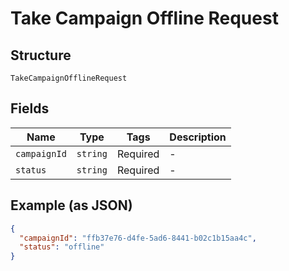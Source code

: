 
# Take Campaign Offline Request

## Structure

`TakeCampaignOfflineRequest`

## Fields

| Name | Type | Tags | Description |
|  --- | --- | --- | --- |
| `campaignId` | `string` | Required | - |
| `status` | `string` | Required | - |

## Example (as JSON)

```json
{
  "campaignId": "ffb37e76-d4fe-5ad6-8441-b02c1b15aa4c",
  "status": "offline"
}
```

